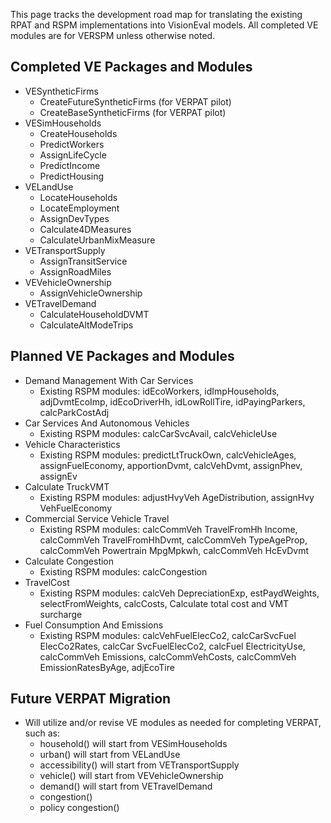 This page tracks the development road map for translating the existing RPAT and RSPM implementations into VisionEval models.  All completed VE modules are for VERSPM unless otherwise noted.  

## Completed VE Packages and Modules
  - VESyntheticFirms
    - CreateFutureSyntheticFirms (for VERPAT pilot)
    - CreateBaseSyntheticFirms (for VERPAT pilot)
  - VESimHouseholds
    - CreateHouseholds
    - PredictWorkers
    - AssignLifeCycle
    - PredictIncome
    - PredictHousing
  - VELandUse
    - LocateHouseholds
    - LocateEmployment
    - AssignDevTypes
    - Calculate4DMeasures
    - CalculateUrbanMixMeasure
  - VETransportSupply
    - AssignTransitService
    - AssignRoadMiles
  - VEVehicleOwnership
    - AssignVehicleOwnership
  - VETravelDemand
    - CalculateHouseholdDVMT
    - CalculateAltModeTrips
    
## Planned VE Packages and Modules
  - Demand Management With Car Services
    - Existing RSPM modules: idEcoWorkers, idImpHouseholds, adjDvmtEcoImp, idEcoDriverHh, idLowRollTire, idPayingParkers, calcParkCostAdj
  - Car Services And Autonomous Vehicles
    - Existing RSPM modules: calcCarSvcAvail, calcVehicleUse
  - Vehicle Characteristics
    - Existing RSPM modules: predictLtTruckOwn, calcVehicleAges, assignFuelEconomy, apportionDvmt, calcVehDvmt, assignPhev, assignEv
  - Calculate TruckVMT
    - Existing RSPM modules: adjustHvyVeh AgeDistribution, assignHvy VehFuelEconomy
  - Commercial Service Vehicle Travel
    - Existing RSPM modules: calcCommVeh TravelFromHh Income, calcCommVeh TravelFromHhDvmt, calcCommVeh TypeAgeProp, calcCommVeh Powertrain MpgMpkwh, calcCommVeh HcEvDvmt
  - Calculate Congestion
    - Existing RSPM modules: calcCongestion
  - TravelCost
    - Existing RSPM modules: calcVeh DepreciationExp, estPaydWeights, selectFromWeights, calcCosts, Calculate total cost and VMT surcharge
  - Fuel Consumption And Emissions
    - Existing RSPM modules: calcVehFuelElecCo2, calcCarSvcFuel ElecCo2Rates, calcCar SvcFuelElecCo2, calcFuel ElectricityUse, calcCommVeh Emissions, calcCommVehCosts, calcCommVeh EmissionRatesByAge, adjEcoTire
  
## Future VERPAT Migration 
  - Will utilize and/or revise VE modules as needed for completing VERPAT, such as:
    - household() will start from VESimHouseholds
    - urban() will start from VELandUse
    - accessibility() will start from VETransportSupply
    - vehicle() will start from VEVehicleOwnership
    - demand() will start from VETravelDemand
    - congestion() 
    - policy congestion()

